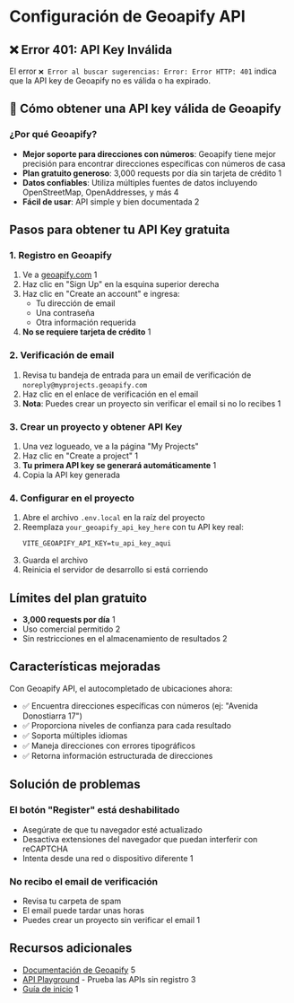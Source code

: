 # Configuración de Geoapify API

## ❌ Error 401: API Key Inválida

El error `❌ Error al buscar sugerencias: Error: Error HTTP: 401` indica que la API key de Geoapify no es válida o ha expirado.

## 🔑 Cómo obtener una API key válida de Geoapify

### ¿Por qué Geoapify?

- **Mejor soporte para direcciones con números**: Geoapify tiene mejor precisión para encontrar direcciones específicas con números de casa
- **Plan gratuito generoso**: 3,000 requests por día sin tarjeta de crédito <mcreference link="https://www.geoapify.com/get-started-with-maps-api/" index="1">1</mcreference>
- **Datos confiables**: Utiliza múltiples fuentes de datos incluyendo OpenStreetMap, OpenAddresses, y más <mcreference link="https://www.geoapify.com/geocoding-api/" index="4">4</mcreference>
- **Fácil de usar**: API simple y bien documentada <mcreference link="https://www.geoapify.com/" index="2">2</mcreference>

## Pasos para obtener tu API Key gratuita

### 1. Registro en Geoapify

1. Ve a [geoapify.com](https://www.geoapify.com/) <mcreference link="https://www.geoapify.com/get-started-with-maps-api/" index="1">1</mcreference>
2. Haz clic en "Sign Up" en la esquina superior derecha
3. Haz clic en "Create an account" e ingresa:
   - Tu dirección de email
   - Una contraseña
   - Otra información requerida
4. **No se requiere tarjeta de crédito** <mcreference link="https://www.geoapify.com/get-started-with-maps-api/" index="1">1</mcreference>

### 2. Verificación de email

1. Revisa tu bandeja de entrada para un email de verificación de `noreply@myprojects.geoapify.com`
2. Haz clic en el enlace de verificación en el email
3. **Nota**: Puedes crear un proyecto sin verificar el email si no lo recibes <mcreference link="https://www.geoapify.com/get-started-with-maps-api/" index="1">1</mcreference>

### 3. Crear un proyecto y obtener API Key

1. Una vez logueado, ve a la página "My Projects"
2. Haz clic en "Create a project" <mcreference link="https://www.geoapify.com/get-started-with-maps-api/" index="1">1</mcreference>
3. **Tu primera API key se generará automáticamente** <mcreference link="https://www.geoapify.com/get-started-with-maps-api/" index="1">1</mcreference>
4. Copia la API key generada

### 4. Configurar en el proyecto

1. Abre el archivo `.env.local` en la raíz del proyecto
2. Reemplaza `your_geoapify_api_key_here` con tu API key real:
   ```
   VITE_GEOAPIFY_API_KEY=tu_api_key_aqui
   ```
3. Guarda el archivo
4. Reinicia el servidor de desarrollo si está corriendo

## Límites del plan gratuito

- **3,000 requests por día** <mcreference link="https://www.geoapify.com/get-started-with-maps-api/" index="1">1</mcreference>
- Uso comercial permitido <mcreference link="https://www.geoapify.com/" index="2">2</mcreference>
- Sin restricciones en el almacenamiento de resultados <mcreference link="https://www.geoapify.com/" index="2">2</mcreference>

## Características mejoradas

Con Geoapify API, el autocompletado de ubicaciones ahora:

- ✅ Encuentra direcciones específicas con números (ej: "Avenida Donostiarra 17")
- ✅ Proporciona niveles de confianza para cada resultado
- ✅ Soporta múltiples idiomas
- ✅ Maneja direcciones con errores tipográficos
- ✅ Retorna información estructurada de direcciones

## Solución de problemas

### El botón "Register" está deshabilitado
- Asegúrate de que tu navegador esté actualizado
- Desactiva extensiones del navegador que puedan interferir con reCAPTCHA
- Intenta desde una red o dispositivo diferente <mcreference link="https://www.geoapify.com/get-started-with-maps-api/" index="1">1</mcreference>

### No recibo el email de verificación
- Revisa tu carpeta de spam
- El email puede tardar unas horas
- Puedes crear un proyecto sin verificar el email <mcreference link="https://www.geoapify.com/get-started-with-maps-api/" index="1">1</mcreference>

## Recursos adicionales

- [Documentación de Geoapify](https://apidocs.geoapify.com/) <mcreference link="https://apidocs.geoapify.com/" index="5">5</mcreference>
- [API Playground](https://www.geoapify.com/maps-api/) - Prueba las APIs sin registro <mcreference link="https://www.geoapify.com/maps-api/" index="3">3</mcreference>
- [Guía de inicio](https://www.geoapify.com/get-started-with-maps-api/) <mcreference link="https://www.geoapify.com/get-started-with-maps-api/" index="1">1</mcreference>